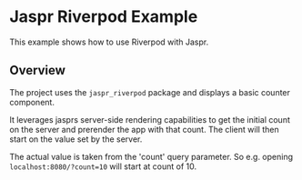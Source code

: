 # Jaspr Riverpod Example

This example shows how to use Riverpod with Jaspr. 

## Overview

The project uses the `jaspr_riverpod` package and displays a basic counter component.

It leverages jasprs server-side rendering capabilities to get the initial count on the server and
prerender the app with that count. The client will then start on the value set by the server.

The actual value is taken from the 'count' query parameter. So e.g. opening `localhost:8080/?count=10` 
will start at count of 10.

